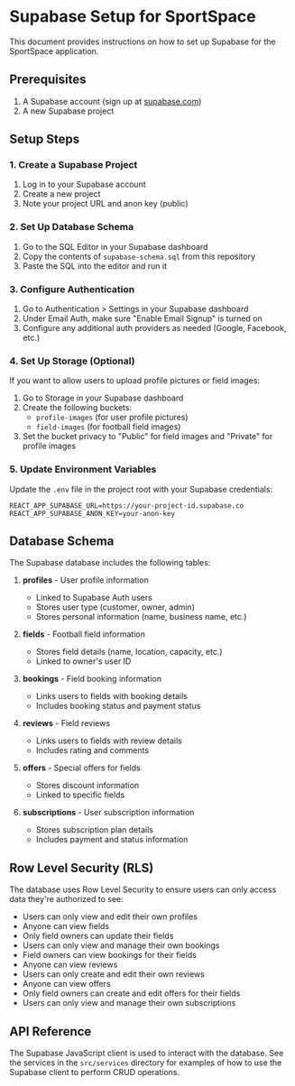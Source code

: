 # Supabase Setup for SportSpace

This document provides instructions on how to set up Supabase for the SportSpace application.

## Prerequisites

1. A Supabase account (sign up at [supabase.com](https://supabase.com))
2. A new Supabase project

## Setup Steps

### 1. Create a Supabase Project

1. Log in to your Supabase account
2. Create a new project
3. Note your project URL and anon key (public)

### 2. Set Up Database Schema

1. Go to the SQL Editor in your Supabase dashboard
2. Copy the contents of `supabase-schema.sql` from this repository
3. Paste the SQL into the editor and run it

### 3. Configure Authentication

1. Go to Authentication > Settings in your Supabase dashboard
2. Under Email Auth, make sure "Enable Email Signup" is turned on
3. Configure any additional auth providers as needed (Google, Facebook, etc.)

### 4. Set Up Storage (Optional)

If you want to allow users to upload profile pictures or field images:

1. Go to Storage in your Supabase dashboard
2. Create the following buckets:
   - `profile-images` (for user profile pictures)
   - `field-images` (for football field images)
3. Set the bucket privacy to "Public" for field images and "Private" for profile images

### 5. Update Environment Variables

Update the `.env` file in the project root with your Supabase credentials:

```
REACT_APP_SUPABASE_URL=https://your-project-id.supabase.co
REACT_APP_SUPABASE_ANON_KEY=your-anon-key
```

## Database Schema

The Supabase database includes the following tables:

1. **profiles** - User profile information
   - Linked to Supabase Auth users
   - Stores user type (customer, owner, admin)
   - Stores personal information (name, business name, etc.)

2. **fields** - Football field information
   - Stores field details (name, location, capacity, etc.)
   - Linked to owner's user ID

3. **bookings** - Field booking information
   - Links users to fields with booking details
   - Includes booking status and payment status

4. **reviews** - Field reviews
   - Links users to fields with review details
   - Includes rating and comments

5. **offers** - Special offers for fields
   - Stores discount information
   - Linked to specific fields

6. **subscriptions** - User subscription information
   - Stores subscription plan details
   - Includes payment and status information

## Row Level Security (RLS)

The database uses Row Level Security to ensure users can only access data they're authorized to see:

- Users can only view and edit their own profiles
- Anyone can view fields
- Only field owners can update their fields
- Users can only view and manage their own bookings
- Field owners can view bookings for their fields
- Anyone can view reviews
- Users can only create and edit their own reviews
- Anyone can view offers
- Only field owners can create and edit offers for their fields
- Users can only view and manage their own subscriptions

## API Reference

The Supabase JavaScript client is used to interact with the database. See the services in the `src/services` directory for examples of how to use the Supabase client to perform CRUD operations.
